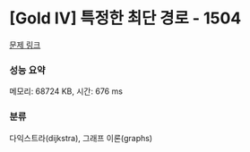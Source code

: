 # [Gold IV] 특정한 최단 경로 - 1504 

[문제 링크](https://www.acmicpc.net/problem/1504) 

### 성능 요약

메모리: 68724 KB, 시간: 676 ms

### 분류

다익스트라(dijkstra), 그래프 이론(graphs)

